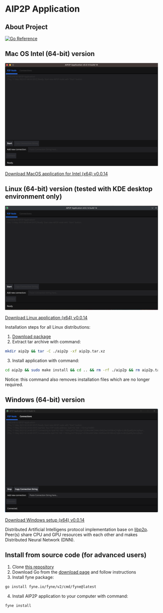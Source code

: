 # AIP2P Application

## About Project

[![Go Reference](https://pkg.go.dev/badge/webimizer.dev/aip2p.svg)](https://pkg.go.dev/webimizer.dev/aip2p)

## Mac OS Intel (64-bit) version

![Aip2p](/images/J68poh.png "Aip2p")

[Download MacOS application for Intel (x64) v0.0.14](https://aip2p.app/downloads/aip2p.dmg)

## Linux (64-bit) version (tested with KDE desktop environment only)

![Aip2p](/images/linux_kde.png "Aip2p")

[Download Linux application (x64) v0.0.14](https://aip2p.app/downloads/aip2p.tar.xz)

Installation steps for all Linux distributions:
1. [Download package](https://aip2p.app/downloads/aip2p.tar.xz)
2. Extract tar archive with command:
```sh
mkdir aip2p && tar -C ./aip2p -xf aip2p.tar.xz
```
3. Install application with command:
```sh
cd aip2p && sudo make install && cd .. && rm -rf ./aip2p && rm aip2p.tar.xz
```
Notice: this command also removes installation files which are no longer required.

## Windows (64-bit) version

![Aip2pWin64](/images/Win64.png "Aip2p Win64")

[Download Windows setup (x64) v0.0.14](https://aip2p.app/downloads/Aip2pSetup.msi)

Distributed Artificial Intelligens protocol implementation base on [libp2p](https://libp2p.io). Peer(s) share CPU and GPU resources with each other and makes Distributed Neural Network (DNN).

## Install from source code (for advanced users)
1. Clone [this repository](https://webimizer.dev/aip2p)
2. Download Go from the [download page](https://go.dev/dl/) and follow instructions
3. Install fyne package:
```sh
go install fyne.io/fyne/v2/cmd/fyne@latest
```
4. Install AIP2P application to your computer with command:
```sh
fyne install
```